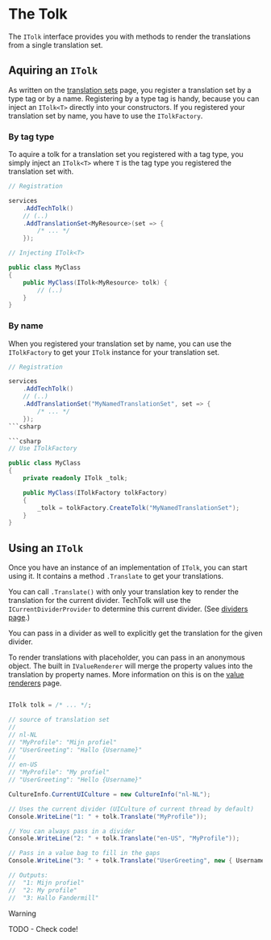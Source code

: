 # The Tolk

The `ITolk` interface provides you with methods to render the translations from
a single translation set. 

## Aquiring an `ITolk`

As written on the [translation sets](translation-sets.md) page, you register a
translation set by a type tag or by a name. Registering by a type tag is handy,
because you can inject an `ITolk<T>` directly into your constructors. If you
registered your translation set by name, you have to use the `ITolkFactory`.

### By tag type

To aquire a tolk for a translation set you registered with a tag type, you
simply inject an `ITolk<T>` where `T` is the tag type you registered the
translation set with.

```csharp
// Registration

services
    .AddTechTolk()
    // (..)
    .AddTranslationSet<MyResource>(set => {
        /* ... */
    });
```

```csharp
// Injecting ITolk<T>

public class MyClass
{
    public MyClass(ITolk<MyResource> tolk) {
        // (..)
    }
}
```

### By name

When you registered your translation set by name, you can use the `ITolkFactory`
to get your `ITolk` instance for your translation set.

```csharp
// Registration

services
    .AddTechTolk()
    // (..)
    .AddTranslationSet("MyNamedTranslationSet", set => {
        /* ... */
    });
```csharp

```csharp
// Use ITolkFactory

public class MyClass
{
    private readonly ITolk _tolk;

    public MyClass(ITolkFactory tolkFactory)
    {
        _tolk = tolkFactory.CreateTolk("MyNamedTranslationSet");
    }
}
```


## Using an `ITolk`

Once you have an instance of an implementation of `ITolk`, you can start using
it. It contains a method `.Translate` to get your translations.

You can call `.Translate()` with only your translation key to render the
translation for the current divider. TechTolk will use the
`ICurrentDividerProvider` to determine this current divider.
(See [dividers page](dividers.md#the-icurrentdividerprovider).)

You can pass in a divider as well to explicitly get the translation for the
given divider.

To render translations with placeholder, you can pass in an anonymous object.
The built in `IValueRenderer` will merge the property values into the
translation by property names. More information on this is on the 
[value renderers](value-renderers.md) page.

```csharp

ITolk tolk = /* ... */;

// source of translation set
//
// nl-NL
// "MyProfile": "Mijn profiel"
// "UserGreeting": "Hallo {Username}"
//
// en-US
// "MyProfile": "My profiel"
// "UserGreeting": "Hello {Username}"

CultureInfo.CurrentUICulture = new CultureInfo("nl-NL");

// Uses the current divider (UICulture of current thread by default)
Console.WriteLine("1: " + tolk.Translate("MyProfile"));

// You can always pass in a divider
Console.WriteLine("2: " + tolk.Translate("en-US", "MyProfile"));

// Pass in a value bag to fill in the gaps
Console.WriteLine("3: " + tolk.Translate("UserGreeting", new { Username = "Fandermill"});

// Outputs:
//  "1: Mijn profiel"
//  "2: My profile"
//  "3: Hallo Fandermill"

```

> [!WARNING]
> TODO - Check code!